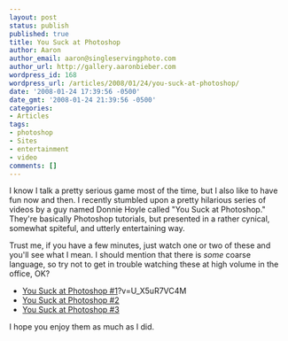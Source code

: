 ```yaml
---
layout: post
status: publish
published: true
title: You Suck at Photoshop
author: Aaron
author_email: aaron@singleservingphoto.com
author_url: http://gallery.aaronbieber.com
wordpress_id: 168
wordpress_url: /articles/2008/01/24/you-suck-at-photoshop/
date: '2008-01-24 17:39:56 -0500'
date_gmt: '2008-01-24 21:39:56 -0500'
categories:
- Articles
tags:
- photoshop
- Sites
- entertainment
- video
comments: []
---
```

I know I talk a pretty serious game most of the time, but I also like to
have fun now and then. I recently stumbled upon a pretty hilarious
series of videos by a guy named Donnie Hoyle called "You Suck at
Photoshop." They're basically Photoshop tutorials, but presented in a
rather cynical, somewhat spiteful, and utterly entertaining way.

Trust me, if you have a few minutes, just watch one or two of these and
you'll see what I mean. I should mention that there is _some_ coarse
language, so try not to get in trouble watching these at high volume in
the office, OK?

* [You Suck at Photoshop
\#1](http://www.youtube.com/watch)?v=U_X5uR7VC4M
 * [You Suck at Photoshop
\#2](http://www.youtube.com/watch?v=VXeZ0s8DXZ0)
 * [You Suck at Photoshop
\#3](http://www.youtube.com/watch?v=MWn0lxRNqos)

I hope you enjoy them as much as I did.
